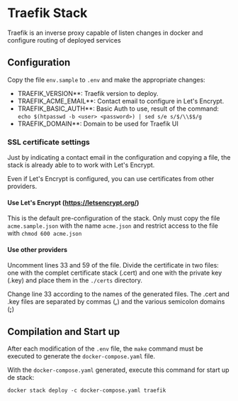 # Traefik Stack

Traefik is an inverse proxy capable of listen changes in docker and configure
routing of deployed services

## Configuration

Copy the file `env.sample` to `.env` and make the appropriate changes:

- TRAEFIK_VERSION**: Traefik version to deploy.
- TRAEFIK_ACME_EMAIL**: Contact email to configure in Let's Encrypt.
- TRAEFIK_BASIC_AUTH**: Basic Auth to use, result of the command:
`echo $(htpasswd -b <user> <password>) | sed s/e s/$/\\$$/g`
- TRAEFIK_DOMAIN**: Domain to be used for Traefik UI

### SSL certificate settings

Just by indicating a contact email in the configuration and copying a file, the
stack is already able to to work with Let's Encrypt.

Even if Let's Encrypt is configured, you can use certificates from other
providers.

#### Use Let's Encrypt (https://letsencrypt.org/)

This is the default pre-configuration of the stack.
Only must copy the file `acme.sample.json` with the name `acme.json` and
restrict access to the file with `chmod 600 acme.json`

#### Use other providers

Uncomment lines 33 and 59 of the file.
Divide the certificate in two files: one with the complet certificate stack
(.cert) and one with the private key (.key) and place them in the `./certs`
directory.

Change line 33 according to the names of the generated files. The .cert and .key
files are separated by commas (**,**) and the various semicolon domains (**;**)

## Compilation and Start up

After each modification of the `.env` file, the `make` command must be executed to generate the `docker-compose.yaml` file.

With the `docker-compose.yaml` generated, execute this command for start up de stack:

```
docker stack deploy -c docker-compose.yaml traefik
```


